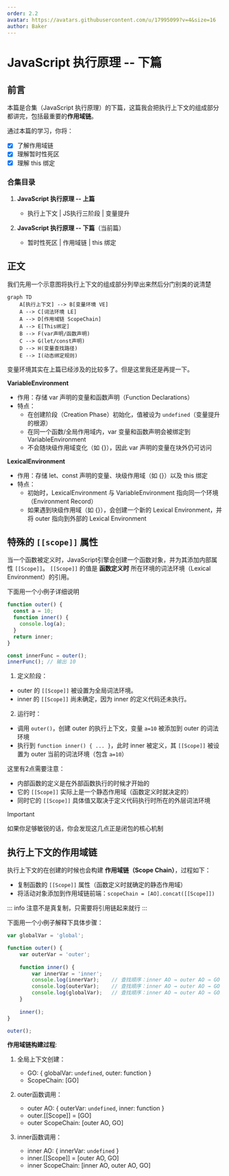 ```yaml
---
order: 2.2
avatar: https://avatars.githubusercontent.com/u/17995099?v=4&size=16
author: Baker
---
```


# JavaScript 执行原理 -- 下篇

## 前言

本篇是合集（JavaScript 执行原理）的下篇，这篇我会把执行上下文的组成部分都讲完，包括最重要的**作用域链**。

通过本篇的学习，你将：

- [x] 了解作用域链
- [x] 理解暂时性死区
- [x] 理解 this 绑定

### 合集目录

1. **JavaScript 执行原理 -- 上篇**
   - 执行上下文 | JS执行三阶段 | 变量提升
  
2. **JavaScript 执行原理 -- 下篇**（当前篇）
   - 暂时性死区 | 作用域链 | this 绑定

## 正文

我们先用一个示意图将执行上下文的组成部分列举出来然后分门别类的说清楚

```mermaid
graph TD
    A[执行上下文] --> B[变量环境 VE]
    A --> C[词法环境 LE]
    A --> D[作用域链 ScopeChain]
    A --> E[This绑定]    
    B --> F(var声明/函数声明)
    C --> G(let/const声明)
    D --> H(变量查找路径)
    E --> I(动态绑定规则)
```

变量环境其实在上篇已经涉及的比较多了。但是这里我还是再提一下。

**VariableEnvironment**

  - 作用：存储 var 声明的变量和函数声明（Function Declarations）
  - 特点：
    - 在创建阶段（Creation Phase）初始化，值被设为 `undefined`（变量提升的根源）
    - 在同一个函数/全局作用域内，var 变量和函数声明会被绑定到 VariableEnvironment
    - 不会随块级作用域变化（如 {}），因此 var 声明的变量在块外仍可访问

**LexicalEnvironment**

  - 作用：存储 let、const 声明的变量、块级作用域（如 {}）以及 this 绑定
  - 特点：
    - 初始时，LexicalEnvironment 与 VariableEnvironment 指向同一个环境（Environment Record）
    - 如果遇到块级作用域（如 {}），会创建一个新的 Lexical Environment，并将 outer 指向到外部的 Lexical Environment

## 特殊的 `[[scope]]` 属性

当一个函数被定义时，JavaScript引擎会创建一个函数对象，并为其添加内部属性 `[[Scope]]`。
`[[Scope]]` 的值是 **函数定义时** 所在环境的词法环境（Lexical Environment）的引用。

下面用一个小例子详细说明

```js
function outer() {
  const a = 10;
  function inner() { 
    console.log(a); 
  }
  return inner;
}

const innerFunc = outer();
innerFunc(); // 输出 10
```

1. 定义阶段：

- outer 的 `[[Scope]]` 被设置为全局词法环境。
- inner 的 `[[Scope]]` 尚未确定，因为 inner 的定义代码还未执行。

2. 运行时：

- 调用 `outer()`，创建 outer 的执行上下文，变量 `a=10` 被添加到 outer 的词法环境
- 执行到 `function inner() { ... }`，此时 inner 被定义，其 `[[Scope]]` 被设置为 outer 当前的词法环境（包含 `a=10`）

这里有2点需要注意： 
- 内部函数的定义是在外部函数执行的时候才开始的
- 它的 `[[Scope]]` 实际上是一个静态作用域（函数定义时就决定的）
- 同时它的 `[[Scope]]` 具体值又取决于定义代码执行时所在的外层词法环境

> [!IMPORTANT]
> 如果你足够敏锐的话，你会发现这几点正是闭包的核心机制

## 执行上下文的作用域链

执行上下文的在创建的时候也会构建 **作用域链（Scope Chain）**，过程如下：

- 复制函数的 `[[Scope]]` 属性（函数定义时就确定的静态作用域）
- 将活动对象添加到作用域链前端：`scopeChain = [AO].concat([[Scope]])`

::: info
注意不是真复制，只需要将引用链起来就行
:::

下面用一个小例子解释下具体步骤：

```js [demo.js]
var globalVar = 'global';

function outer() {
    var outerVar = 'outer';
    
    function inner() {
        var innerVar = 'inner';
        console.log(innerVar);    // 查找顺序：inner AO → outer AO → GO
        console.log(outerVar);    // 查找顺序：inner AO → outer AO → GO
        console.log(globalVar);   // 查找顺序：inner AO → outer AO → GO
    }
    
    inner();
}

outer();
```

**作用域链构建过程**:

1. 全局上下文创建：

   - GO: { globalVar: `undefined`, outer: function }
   - ScopeChain: [GO]
  
2. outer函数调用：
   
   - outer AO: { outerVar: `undefined`, inner: function }
   - outer.[[Scope]] = [GO]
   - outer ScopeChain: [outer AO, GO]
  
3. inner函数调用：

   - inner AO: { innerVar: `undefined` }
   - inner.[[Scope]] = [outer AO, GO]
   - inner ScopeChain: [inner AO, outer AO, GO]
